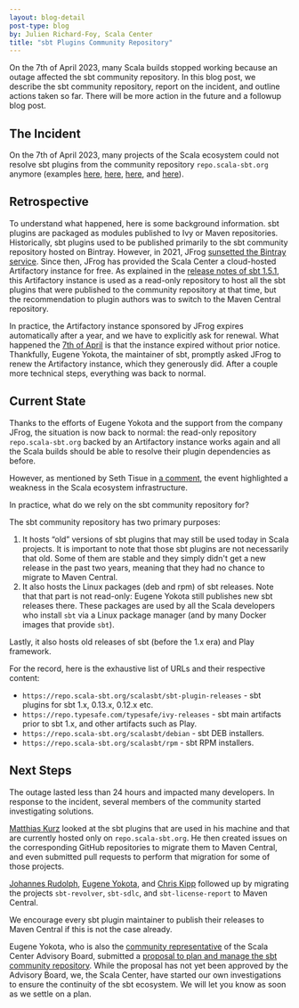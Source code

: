 ```yaml
---
layout: blog-detail
post-type: blog
by: Julien Richard-Foy, Scala Center
title: "sbt Plugins Community Repository"
---
```


On the 7th of April 2023, many Scala builds stopped working because an outage affected the sbt community repository.
In this blog post, we describe the sbt community repository, report on the incident, and outline
actions taken so far. There will be more action in the future and a followup blog post.

## The Incident

On the 7th of April 2023, many projects of the Scala ecosystem could not resolve
sbt plugins from the community repository `repo.scala-sbt.org` anymore (examples
[here](https://github.com/sbt/sbt-dynver/issues/239#issuecomment-1499791434),
[here](https://github.com/playframework/playframework/issues/11675#issuecomment-1499869916),
[here](https://github.com/sbt/sbt/issues/7204), and
[here](https://github.com/spray/sbt-revolver/issues/112)).

## Retrospective

To understand what happened, here is some background information. sbt plugins are packaged
as modules published to Ivy or Maven repositories. Historically, sbt plugins used to be
published primarily to the sbt community repository hosted on Bintray. However, in 2021,
JFrog [sunsetted the Bintray
service](https://jfrog.com/blog/into-the-sunset-bintray-jcenter-gocenter-and-chartcenter/).
Since then, JFrog has provided the Scala Center a cloud-hosted Artifactory instance for free.
As explained in the [release notes of sbt
1.5.1](https://eed3si9n.com/bintray-to-jfrog-artifactory-migration-status-and-sbt-1.5.1),
this Artifactory instance is used as a read-only repository to host all the sbt
plugins that were published to the community repository at that time, but the recommendation
to plugin authors was to switch to the Maven Central repository.

In practice, the Artifactory instance sponsored by JFrog expires automatically after a
year, and we have to explicitly ask for renewal. What happened the [7th of
April](https://github.com/sbt/sbt/issues/7202) is that the instance expired without
prior notice. Thankfully, Eugene Yokota, the maintainer of sbt, promptly asked JFrog to
renew the Artifactory instance, which they generously did. After a couple more technical
steps, everything was back to normal.

## Current State

Thanks to the efforts of Eugene Yokota and the support from the company JFrog, the situation
is now back to normal: the read-only repository `repo.scala-sbt.org` backed by an Artifactory
instance works again and all the Scala builds should be able to resolve their plugin
dependencies as before.

However, as mentioned by Seth Tisue in [a
comment](https://github.com/sbt/sbt/issues/7202#issuecomment-1500220344), the event
highlighted a weakness in the Scala ecosystem infrastructure.

In practice, what do we rely on the sbt community repository for?

The sbt community repository has two primary purposes:

1. It hosts “old” versions of sbt plugins that may still be used today in Scala projects.
   It is important to note that those sbt plugins are not necessarily that old. Some of
   them are stable and they simply didn't get a new release in the past two years,
   meaning that they had no chance to migrate to Maven Central.
2. It also hosts the Linux packages (deb and rpm) of sbt releases. Note that that part
   is not read-only: Eugene Yokota still publishes new sbt releases there. These
   packages are used by all the Scala developers who install `sbt` via a Linux package
   manager (and by many Docker images that provide `sbt`).

Lastly, it also hosts old releases of sbt (before the 1.x era) and Play framework.

For the record, here is the exhaustive list of URLs and their respective content:

- `https://repo.scala-sbt.org/scalasbt/sbt-plugin-releases` - sbt plugins for sbt 1.x, 0.13.x, 0.12.x etc.
- `https://repo.typesafe.com/typesafe/ivy-releases` - sbt main artifacts prior to sbt 1.x, and other artifacts such as Play.
- `https://repo.scala-sbt.org/scalasbt/debian` - sbt DEB installers.
- `https://repo.scala-sbt.org/scalasbt/rpm` - sbt RPM installers.

## Next Steps

The outage lasted less than 24 hours and impacted many developers. In
response to the incident, several members of the community started investigating
solutions.

[Matthias Kurz](https://github.com/sbt/sbt/issues/7202#issuecomment-1500657923)
looked at the sbt plugins that are used in his machine and that are currently
hosted only on `repo.scala-sbt.org`. He then created issues on the corresponding
GitHub repositories to migrate them to Maven Central, and even
submitted pull requests to perform that migration for some of those projects.

[Johannes Rudolph](https://github.com/spray/sbt-revolver/issues/100#issuecomment-1500841604),
[Eugene Yokota](https://github.com/sbt/sbt-sdlc/pull/5),
and [Chris Kipp](https://github.com/sbt/sbt-license-report/pull/52)
followed up by migrating the projects `sbt-revolver`, `sbt-sdlc`, and
`sbt-license-report` to Maven Central.

We encourage every sbt plugin maintainer to publish their releases to Maven Central
if this is not the case already.

Eugene Yokota, who is also the [community
representative](https://github.com/scalacenter/advisoryboard/pull/120) of the
Scala Center Advisory Board, submitted a
[proposal to plan and manage the sbt community
repository](https://github.com/scalacenter/advisoryboard/pull/120/files).
While the proposal has not yet been approved by the Advisory Board, we,
the Scala Center, have started our own investigations to ensure
the continuity of the sbt ecosystem. We will let you know as soon as we settle
on a plan.
